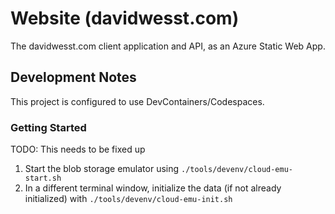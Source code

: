 
# Website (davidwesst.com)

The davidwesst.com client application and API, as an Azure Static Web App.

## Development Notes

This project is configured to use DevContainers/Codespaces.

### Getting Started

TODO: This needs to be fixed up

1) Start the blob storage emulator using `./tools/devenv/cloud-emu-start.sh`
2) In a different terminal window, initialize the data (if not already initialized) with `./tools/devenv/cloud-emu-init.sh`